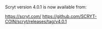 Scryt version 4.0.1 is now available from:

  <https://scryt.com/>   https://github.com/SCRYT-COIN/scryt/releases/tag/v4.0.1





